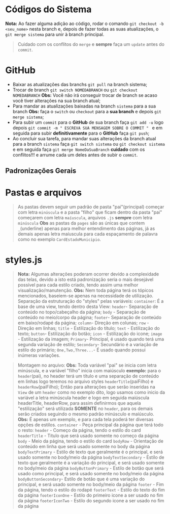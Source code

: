 # Códigos do Sistema

**Nota:** Ao fazer alguma adição ao código, rodar o comando `git checkout -b <seu_nome>` nesta branch e, depois de fazer todas as suas atualizações, o `git merge sistema` para unir à branch principal.

> Cuidado com os conflitos do `merge` e **sempre** faça um `update` antes do `commit`.
 
# GitHub
- Baixar as atualizações das branchs `git pull` na branch sistema;
- Trocar de branch `git switch NOMEDABRANCH` ou `git checkout NOMEDABRANCH` **Obs:** Você não irá conseguir trocar de branch se acaso você tiver alterações na sua branch atual;
- Para mandar as atualizações baixadas na branch `sistema` para a sua branch **Obs:** faça o `switch` ou `checkout` para a **sua branch** e depois `git merge sistema`;
- Para subir um `commit` para o **GitHub** de sua branch faça `git add -u` logo depois `git commit -m " ESCREVA SUA MENSAGEM SOBRE O COMMIT " ` e em seguida para subir **definitivamente** para o **GitHub** faça `git push`;
- Ao concluir sua tarefa, para mandar suas alterações da branch atual para a branch `sistema` faça `git switch sistema` ou `git checkout sistema` e em seguida faça `git merge NomeDaSuaBranch` **cuidado** com os conflitos!!! e arrume cada um deles antes de subir o `commit`.

## Padronizações Gerais ##

# Pastas e arquivos
> As pastas devem seguir um padrão de pasta "pai"(principal) começar com letra `minúscula` e a pasta "filho" que ficam dentro da pasta "pai" começarem com letra `maíuscula`, arquivos `.js` **sempre** com letra `minúscula`
**Obs** as pastas da `pages` são as únicas que contem `_`(underline) apenas para melhor entendimento das páginas, já as demais apenas letra maíuscula para cada espaçamento de palavra como no exemplo `CardEstadoMunicipio`.

# styles.js
>**Nota:** Algumas alterações poderam ocorrer devido a complexidade das telas, devido a isto está padronização seria o mais desejável possível para cada estilo criado, tendo assim uma melhor visualização/manutenção.
**Obs:** Nem toda página terá os tópicos mencionados, baseiem-se apenas na necessidade de utilização.
Separação da estruturação do "styles" pelas variáveis:
 `container`: É a base de uma view, tendo dentro desta View:
    `header`- Separação de conteúdo no topo/cabeçalho da página;
    `body`  - Separação de conteúdo no meio/corpo da página;
    `footer`- Separação de conteúdo em baixo/rodapé da página;
    `column`- Direção em colunas;
    `row`   - Direção em linhas;
    `title` - Estilização do título;
    `text`  - Estilização do texto;
    `button`- Estilização do botão;
    `icon`  - Estilização do icone;
    `image` - Estilização da imagem;
    `Primary`- Principal, é usado quando terá uma segunda variação de estilo;
    `Secondary`- Secundário é a variação de estilo do primário;
    `One,Two,Three...`- É usado quando possui inúmeras variações.

>Montagem no arquivo:
**Obs:** Toda variável "pai" se inicia com letra minúscula, e a variável "filho" inicia com maiúsculo **exemplo:** para o `header`(pai), no header terá um título e uma separação de conteúdo em linhas logo teremos no arquivo styles `headerTitle`(paiFilho) e `headerRow`(paiFilho); Então para alterações que serão inseridas na `View` de um `header` como no exemplo dito, logo usamos como inicio da variável a letra minúscula header e logo em seguida maiúscula headerTitle, headerRow, para assim definirmos que aquela "estilização" será utilizada **SOMENTE** no `header`, para os demais serão criados seguindo o mesmo padrão minúsculo e maiúsculo.
**Obs:** É apenas um exemplo, e para cada tela poderá ter diversas opções de estilos.
`container`     - Peça principal da página que terá todo o resto:
`header`        - Começo da página, tendo o estilo do card
`headerTitle`   - Titulo que será usado somente no começo da página
`body`          - Meio da página, tendo o estilo do card
`bodyRow`       - Orientação de conteúdo em linha que será usado somente no body da página
`bodyTextPrimary`    - Estilo de texto que geralmente é o principal, e será usado somente no body/meio da página
`bodyTextSecondary`  - Estilo de texto que geralmente é a variação do principal, e será usado somente no body/meio da página
`bodyButtonPrimary`  - Estilo de botão que será usado como principal, e será usado somente no body/meio da página
`bodyButtonSecondary`- Estilo de botão que é uma variação do principal, e será usado somente no body/meio da página
`footer`             - Fim da página, tendo o estilo do rodapé
`footerText`         - Estilo do texto do fim da página
`footerIconOne`      - Estilo do primeiro icone a ser usado no fim da página
`footerIconTwo`      - Estilo do segundo icone a ser usado no fim da página